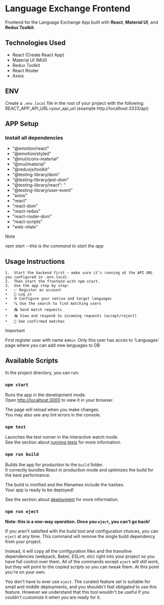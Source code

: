 # Language Exchange Frontend

Frontend for the Language Exchange App built with **React**, **Material UI**, and **Redux Toolkit**.

##  Technologies Used

- React (Create React App)
- Material UI (MUI)
- Redux Toolkit
- React Router
- Axios

##  ENV
Create a `.env.local` file in the root of your project with the following:
REACT_APP_API_URL=your_api_url (example http://localhost:3333/api)

## APP Setup

### Install all dependencies
-    "@emotion/react"
-    "@emotion/styled"
-    "@mui/icons-material"
-    "@mui/material"
-    "@reduxjs/toolkit"
-    "@testing-library/dom"
-    "@testing-library/jest-dom"
-    "@testing-library/react": "
-    "@testing-library/user-event"
-    "axios"
-    "react"
-    "react-dom"
-    "react-redux"
-    "react-router-dom"
-    "react-scripts"
-    "web-vitals"

> [!NOTE]
> npm start --_this is the command to start the app_

## Usage Instructions

    1.	Start the backend first – make sure it’s running at the API URL you configured in .env.local.
    2.	Then start the frontend with npm start.
    3.	Use the app step by step:
    •	✅ Register an account
    •	🔐 Log in
    •	🌐 Configure your native and target languages
    •	🔍 Use the search to find matching users
    •	📤 Send match requests
    •	📥 View and respond to incoming requests (accept/reject)
    •	🤝 See confirmed matches

> [!IMPORTANT]
> First register user with name `Admin`. Only this user has acces to 'Languages' page where you can add new languages to DB

## Available Scripts

In the project directory, you can run:

### `npm start`

Runs the app in the development mode.\
Open [http://localhost:3000](http://localhost:3000) to view it in your browser.

The page will reload when you make changes.\
You may also see any lint errors in the console.

### `npm test`

Launches the test runner in the interactive watch mode.\
See the section about [running tests](https://facebook.github.io/create-react-app/docs/running-tests) for more information.

### `npm run build`

Builds the app for production to the `build` folder.\
It correctly bundles React in production mode and optimizes the build for the best performance.

The build is minified and the filenames include the hashes.\
Your app is ready to be deployed!

See the section about [deployment](https://facebook.github.io/create-react-app/docs/deployment) for more information.

### `npm run eject`

**Note: this is a one-way operation. Once you `eject`, you can't go back!**

If you aren't satisfied with the build tool and configuration choices, you can `eject` at any time. This command will remove the single build dependency from your project.

Instead, it will copy all the configuration files and the transitive dependencies (webpack, Babel, ESLint, etc) right into your project so you have full control over them. All of the commands except `eject` will still work, but they will point to the copied scripts so you can tweak them. At this point you're on your own.

You don't have to ever use `eject`. The curated feature set is suitable for small and middle deployments, and you shouldn't feel obligated to use this feature. However we understand that this tool wouldn't be useful if you couldn't customize it when you are ready for it.
